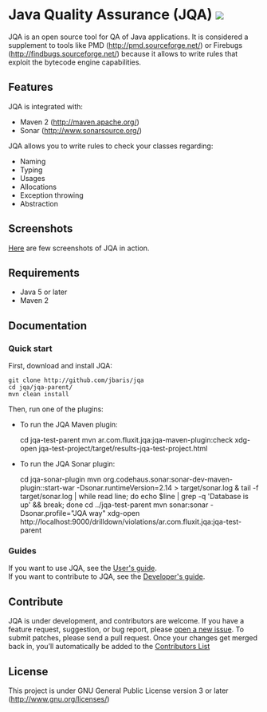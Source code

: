 # Java Quality Assurance (JQA) [![](https://secure.travis-ci.org/jbaris/jqa.png?branch=master)](http://travis-ci.org/jbaris/jqa)
JQA is an open source tool for QA of Java applications. It is considered a supplement to tools like PMD (http://pmd.sourceforge.net/) or Firebugs (http://findbugs.sourceforge.net/) because it allows to write rules that exploit the bytecode engine capabilities.

## Features
JQA is integrated with:
* Maven 2 (http://maven.apache.org/)    
* Sonar (http://www.sonarsource.org/)

JQA allows you to write rules to check your classes regarding:
* Naming
* Typing
* Usages
* Allocations
* Exception throwing
* Abstraction

## Screenshots
[Here](http://github.com/jbaris/jqa/wiki/Screenshots) are few screenshots of JQA in action.

## Requirements
* Java 5 or later
* Maven 2

## Documentation
### Quick start
First, download and install JQA:

    git clone http://github.com/jbaris/jqa
    cd jqa/jqa-parent/
    mvn clean install
    
Then, run one of the plugins:      
* To run the JQA Maven plugin:

    cd jqa-test-parent
    mvn ar.com.fluxit.jqa:jqa-maven-plugin:check
    xdg-open jqa-test-project/target/results-jqa-test-project.html
    
* To run the JQA Sonar plugin:

    cd jqa-sonar-plugin
    mvn org.codehaus.sonar:sonar-dev-maven-plugin::start-war -Dsonar.runtimeVersion=2.14 > target/sonar.log  &
    tail -f target/sonar.log | while read line; do echo $line | grep -q 'Database is up' && break; done
    cd ../jqa-test-parent
    mvn sonar:sonar -Dsonar.profile="JQA way"
    xdg-open http://localhost:9000/drilldown/violations/ar.com.fluxit.jqa:jqa-test-parent

### Guides
If you want to use JQA, see the [User's guide](http://github.com/jbaris/jqa/wiki/User-guide).     
If you want to contribute to JQA, see the [Developer's guide](http://github.com/jbaris/jqa/wiki/Developer-guide).

## Contribute
JQA is under development, and contributors are welcome. If you have a feature request, suggestion, or bug report, please [open a new issue](http://github.com/jbaris/jqa/issues). To submit patches, please send a pull request. Once your changes get merged back in, you’ll automatically be added to the [Contributors List](http://github.com/jbaris/jqa/graphs/contributors)

## License
This project is under GNU General Public License version 3 or later (http://www.gnu.org/licenses/)

